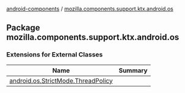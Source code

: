 [android-components](../index.md) / [mozilla.components.support.ktx.android.os](./index.md)

## Package mozilla.components.support.ktx.android.os

### Extensions for External Classes

| Name | Summary |
|---|---|
| [android.os.StrictMode.ThreadPolicy](android.os.-strict-mode.-thread-policy/index.md) |  |
